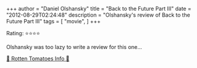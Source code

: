 +++
author = "Daniel Olshansky"
title = "Back to the Future Part III"
date = "2012-08-29T02:24:48"
description = "Olshansky's review of Back to the Future Part III"
tags = [
    "movie",
]
+++

Rating: ⭐⭐⭐⭐

Olshansky was too lazy to write a review for this one...

[🍅 Rotten Tomatoes Info 🍅](https://www.rottentomatoes.com//m/back_to_the_future_3)